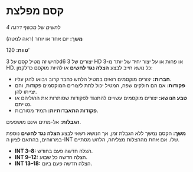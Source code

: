 # קסם מפלצת

*לחשים של מכשף דרגה 4*

**משך:** יום אחד או יותר (ראה למטה)

**טווח:** 120’

לחיש זה מטיל קסם על 3d6 יצורים של 3 HD או פחות או על יצור יחיד של יותר מ-3 HD. כל נושא חייב לבצע **הצלה נגד לחשים** או להיות מוקסם כדלקמן:

- **חברות:** יצורים מוקסמים רואים במטיל הלחש כחבר קרוב ויבואו להגן עליו.
- **פקודות:** אם הם חולקים שפה, המטיל יכול לתת ליצורים המוקסמים פקודות, והם יצייתו להן.
- **טבע הנושא:** יצורים מוקסמים עשויים להתנגד לפקודות שסותרות את הרגליהם או נטייתם.
- **פקודות התאבדותיות:** תמיד מסורבות.

**הגבלות:** אל-מתים אינם מושפעים.

**משך:** הקסם נמשך ללא הגבלת זמן, אך הנושא רשאי לבצע **הצלה נגד לחשים** נוספת במרווחים, בהתאם לציון ה-INT שלו. אם אחת מההצלות מצליחה, הלחש מסתיים.

- **INT 3–8:** הצלה חדשה פעם בחודש.
- **INT 9–12:** הצלה חדשה כל שבוע.
- **INT 13–18:** הצלה חדשה פעם ביום.